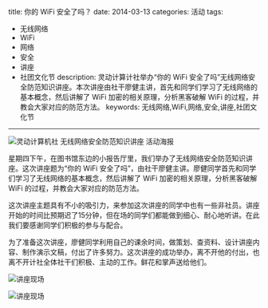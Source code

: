 title: 你的 WiFi 安全了吗？
date: 2014-03-13
categories: 活动
tags: 
- 无线网络
- WiFi
- 网络
- 安全
- 讲座
- 社团文化节
description: 灵动计算计社举办“你的 WiFi 安全了吗”无线网络安全防范知识讲座。本次讲座由社干廖健主讲，首先和同学们学习了无线网络的基本概念，然后讲解了 WiFi 加密的相关原理，分析黑客破解 WiFi 的过程，并教会大家对应的防范方法。
keywords: 无线网络,WiFi,网络,安全,讲座,社团文化节
---

![灵动计算机社 无线网络安全防范知识讲座 活动海报](http://cptsct.qiniudn.com/wireless_network_security_lecture/poster.jpg)

<!-- more -->

星期四下午，在图书馆东边的小报告厅里，我们举办了无线网络安全防范知识讲座。这次讲座题为“你的 WiFi 安全了吗”，由社干廖健主讲。廖健同学首先和同学们学习了无线网络的基本概念，然后讲解了 WiFi 加密的相关原理，分析黑客破解 WiFi 的过程，并教会大家对应的防范方法。

这次讲座主题具有不小的吸引力，来参加这次讲座的同学中也有一些非社员。讲座开始的时间比预期迟了15分钟，但在场的同学们都能做到细心、耐心地听讲。在此我们要感谢同学们积极的参与与配合。

为了准备这次讲座，廖健同学利用自己的课余时间，做策划、查资料、设计讲座内容、制作演示文稿，付出了许多努力。这次讲座的成功举办，离不开他的付出，也离不开计社全体社干们积极、主动的工作。鲜花和掌声送给他们。

![讲座现场](http://cptsct.qiniudn.com/wireless_network_security_lecture/01.jpg)

![讲座现场](http://cptsct.qiniudn.com/wireless_network_security_lecture/02.jpg)